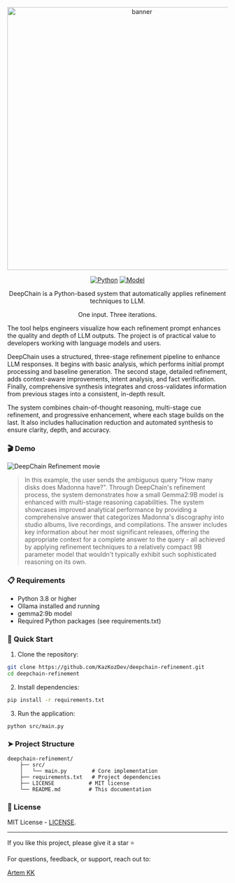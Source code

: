 <p align="center">
  <img src="https://github.com/user-attachments/assets/958180f9-798a-442c-b93d-4e561358f33e" width="600" alt="banner">
</p>

<p align="center">
  <a href="https://www.python.org"><img src="https://img.shields.io/badge/Python-3.8+-blue.svg" alt="Python"></a>
  <a href="https://ollama.ai"><img src="https://img.shields.io/badge/Model-gemma2:9b-purple.svg" alt="Model"></a>
</p>

<p align="center">DeepChain is a Python-based system that automatically applies refinement techniques to LLM.</p>
<p align="center">One input. Three iterations.</p>

The tool helps engineers visualize how each refinement prompt enhances the quality and depth of LLM outputs. The project is of practical value to developers working with language models and users.

DeepChain uses a structured, three-stage refinement pipeline to enhance LLM responses. It begins with basic analysis, which performs initial prompt processing and baseline generation. The second stage, detailed refinement, adds context-aware improvements, intent analysis, and fact verification. Finally, comprehensive synthesis integrates and cross-validates information from previous stages into a consistent, in-depth result.

The system combines chain-of-thought reasoning, multi-stage cue refinement, and progressive enhancement, where each stage builds on the last. It also includes hallucination reduction and automated synthesis to ensure clarity, depth, and accuracy.

### 🎬 Demo

![DeepChain Refinement movie](https://github.com/kazkozdev/deepchain-refinement/blob/main/deepchain-refinement-movie.gif)

> In this example, the user sends the ambiguous query "How many disks does Madonna have?". Through DeepChain's refinement process, the system demonstrates how a small Gemma2:9B model is enhanced with multi-stage reasoning capabilities. The system showcases improved analytical performance by providing a comprehensive answer that categorizes Madonna's discography into studio albums, live recordings, and compilations. The answer includes key information about her most significant releases, offering the appropriate context for a complete answer to the query - all achieved by applying refinement techniques to a relatively compact 9B parameter model that wouldn't typically exhibit such sophisticated reasoning on its own.

### 📋 Requirements

- Python 3.8 or higher
- Ollama installed and running
- gemma2:9b model
- Required Python packages (see requirements.txt)

### 🚩 Quick Start

1. Clone the repository:
```bash
git clone https://github.com/KazKozDev/deepchain-refinement.git
cd deepchain-refinement
```

2. Install dependencies:
```bash
pip install -r requirements.txt
```

3. Run the application:
```bash
python src/main.py
```
### ➤ Project Structure
```
deepchain-refinement/
    ├── src/
    │   └── main.py        # Core implementation
    ├── requirements.txt   # Project dependencies
    ├── LICENSE           # MIT license
    └── README.md         # This documentation
```

### 📄 License

MIT License - [LICENSE](LICENSE).

---
If you like this project, please give it a star ⭐

For questions, feedback, or support, reach out to:

[Artem KK](https://www.linkedin.com/in/kazkozdev/)
